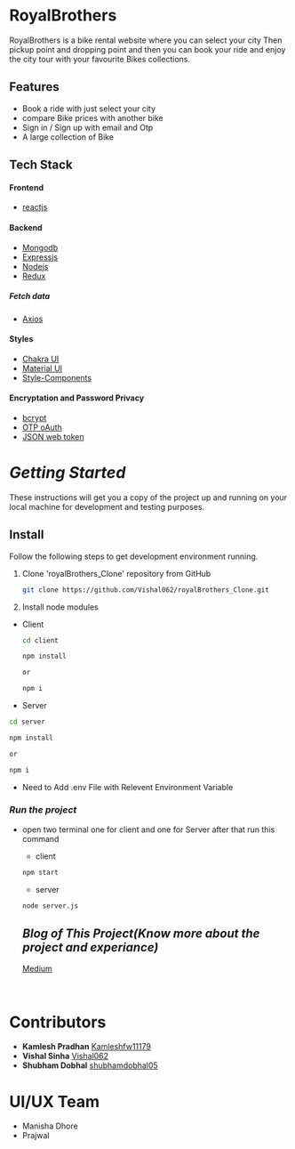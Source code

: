 # RoyalBrothers

RoyalBrothers is a bike rental website where you can select your city Then pickup point and dropping point and then you can book your ride and enjoy the city tour with your favourite Bikes collections. 

## Features

- Book a ride with just select your city
- compare Bike prices with another bike
- Sign in / Sign up with email and Otp
- A large collection of Bike

## Tech Stack

#### **Frontend**

- [reactjs](https://reactjs.org/)

#### **Backend**

- [Mongodb](https://www.mongodb.com/)
- [Expressjs](https://expressjs.com/)
- [Nodejs](https://nodejs.org/en/)
- [Redux](https://redux.js.org)

##### **Fetch data**

- [Axios](https://www.npmjs.com/package/axios)

#### **Styles**

- [Chakra UI](https://chakra-ui.com)
- [Material UI](https://mui.com/)
- [Style-Components](https://styled-components.com/)

#### **Encryptation and Password Privacy**

- [bcrypt](https://www.npmjs.com/package/bcrypt)
- [OTP oAuth](https://developers.google.com/identity/protocols/oauth2)
- [JSON web token](https://jwt.io)

# _Getting Started_

These instructions will get you a copy of the project up and running on your local machine for development and testing purposes.

## Install

Follow the following steps to get development environment running.

1. Clone 'royalBrothers_Clone' repository from GitHub

   ```bash
   git clone https://github.com/Vishal062/royalBrothers_Clone.git
   ```


1. Install node modules

- Client

  ```bash
  cd client
  ```

  ```bash
  npm install

  or

  npm i
  ```

- Server

```bash
cd server
```

```bash
npm install

or

npm i
```

- Need to Add .env File with Relevent Environment Variable

### **_Run the project_**

- open two terminal one for client and one for Server after that run this command

  - client

  ```bash
  npm start
  ```

  - server

  ```bash
  node server.js
  ```

  ## _Blog of This Project(Know more about the project and experiance)_

  [Medium](#)

<br/>

# Contributors
- **Kamlesh Pradhan** [Kamleshfw11179](https://github.com/Kamleshfw11179)
- **Vishal Sinha** [Vishal062](https://github.com/Vishal062)
- **Shubham Dobhal** [shubhamdobhal05](https://github.com/shubhamdobhal05)
# UI/UX Team
- Manisha Dhore
- Prajwal
<br/> 

<!-- ## **_Snapshots of the Project_**

- Splash Screen
  <img src="https://cdn.hashnode.com/res/hashnode/image/upload/v1638359242891/edrhgWfrz.png" alt="Start page"/>

  <br/>

- Sign In and Sign Up Page With Google and Facebook Sign Option with Skip Optaion , if you not want to sign in only visit to website you can use Skip button below
  <img src="https://cdn.hashnode.com/res/hashnode/image/upload/v1638359354339/8uc94c3IP.png" alt="Sign In/Sign Up page"/>

  <br/>

- Home Page along with Navbar and Footer and also show which user start reading

    <img src="https://cdn.hashnode.com/res/hashnode/image/upload/v1638359419972/UQRixeMaB.png">

<br/>

- Explore page has all the according to book section such as Clasics, Thriller, Self-help etc...

    <img src="https://cdn.hashnode.com/res/hashnode/image/upload/v1638359480701/lFNnXi4Ry.png"/>

  <br/>

- The My Books page has displays the books in the User's Read and Book List

   <img src = "https://cdn.hashnode.com/res/hashnode/image/upload/v1638359835833/Vmwr5Fcf4.png" alt = "myBooksPage"/>
   <br/>
   
- Settings Page

  <img src="https://cdn.hashnode.com/res/hashnode/image/upload/v1638359994967/udpa1OX6H.png">
  <br/>

- User Profile Page
   
   - Light Mode

        <img src="https://cdn.hashnode.com/res/hashnode/image/upload/v1638360184554/mbZULfAYm.png">
        <br/>

  - Night Mode

    <img src="https://cdn.hashnode.com/res/hashnode/image/upload/v1638360100665/XyiQWCIJa.png" />
    <br/> -->


